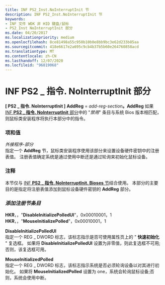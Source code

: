 ```yaml
---
title: INF PS2_Inst.NoInterruptInit 节
description: INF PS2_Inst.NoInterruptInit 节
keywords:
- INF 文件 WDK 非 HID 键盘/鼠标
- PS2_Inst NoInterruptInit 部分
ms.date: 04/20/2017
ms.localizationpriority: medium
ms.openlocfilehash: 8ce81498a55c950b10b0e8bb9bc3e62d233b85aa
ms.sourcegitcommit: 418e6617e2a695c9cb4b37b5b60e264760858acd
ms.translationtype: MT
ms.contentlocale: zh-CN
ms.lasthandoff: 12/07/2020
ms.locfileid: "96819068"
---
```

# <a name="inf-ps2_instnointerruptinit-section"></a>INF PS2 \_ 指令. NoInterruptInit 部分





**\[ PS2 \_ 指令. NoInterruptInit \]** 
 **AddReg**  =  <em>add-reg-section</em>**。AddReg** 如果 [INF **PS2 \_ 指令. NoInterruptInit** 部分](inf-ps2-inst-nointerruptinit-bioses-section.md)中的 "*禁用*" 条目与系统 Bios 版本相匹配，则鼠标类安装程序将执行本部分中的指令。

### <a name="entries-and-values"></a>项和值

<a href="" id="add-reg-section"></a>*外接程序-部分*  
指定一个 **AddReg** 节，鼠标类安装程序使用该部分来设置设备硬件密钥中的注册表值。 注册表值确定系统是通过使用中断还是通过轮询来初始化鼠标设备。

### <a name="remarks"></a><a href="" id="comments"></a>注释

本节仅与 [INF **PS2 \_ 指令. NoInterruptInit. Bioses** 节](inf-ps2-inst-nointerruptinit-bioses-section.md)结合使用。 本部分的主要目的是指定将注册表值添加到鼠标设备硬件密钥的 **AddReg** 部分。

### <a name="add-reg-section-entries"></a>*添加注册节条目*

**HKR**，，"**DisableInitializePolledUI**"，0x00010001，1 **HKR**，，"**MouseInitializePolled**"，0x00010001，1

<a href="" id="disableinitializepolledui"></a>**DisableInitializePolledUI**  
指定一个 REG \_ DWORD 标志，该标志指示是否可使用属性页上的 " **快速初始化** " 复选框。 如果将 **DisableInitializePolledUI** 设置为非零值，则此复选框不可用;否则，该复选框可用。

<a href="" id="mouseinitializedpolled"></a>**MouseInitializedPolled**  
指定一个 REG \_ DWORD 标志，该标志指示系统是否必须轮询设备以对其进行初始化。 如果将 **MouseInitializedPolled** 设置为 one，系统会轮询鼠标设备;否则，系统会使用中断。

 

 




